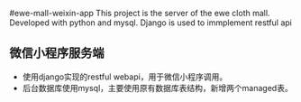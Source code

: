 #ewe-mall-weixin-app
This project is the server of the ewe cloth mall. Developed with python and mysql. Django is used to immplement restful api

## 微信小程序服务端
* 使用django实现的restful webapi，用于微信小程序调用。
* 后台数据库使用mysql，主要使用原有数据库表结构，新增两个managed表。
